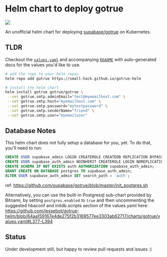 # Helm chart to deploy gotrue
<a href="https://github.com/small-hack/gotrue-helm/releases"><img src="https://img.shields.io/github/v/release/small-hack/gotrue-helm?style=plastic&labelColor=blue&color=036440&logo=GitHub&logoColor=white"></a>

An unofficial helm chart for deploying [supabase/gotrue](https://github.com/supabase/gotrue) on Kubernetes.

## TLDR

Checkout the [`values.yaml`](./charts/gotrue/values.yaml) and accompanying [`README`](./charts/gotrue/README.md) with auto-generated docs for the values you'd like to use.

```bash
# add the repo to your helm repos
helm repo add gotrue https://small-hack.github.io/gotrue-helm

# install the helm chart
helm install gotrue gotrue/gotrue \
 --set gotrue.smtp.adminEmail="test@myemailhost.com" \
 --set gotrue.smtp.host="myemailhost.com" \
 --set gotrue.smtp.password="mytestpassword" \
 --set gotrue.smtp.senderName="friend" \
 --set gotrue.smtp.user="myemailuser"
```

## Database Notes

This helm chart does not fully setup a database for you, yet. To do that, you'll need to run:

```sql
CREATE USER supabase_admin LOGIN CREATEROLE CREATEDB REPLICATION BYPASSRLS;
CREATE USER supabase_auth_admin NOINHERIT CREATEROLE LOGIN NOREPLICATION PASSWORD 'mysecurepassword';
CREATE SCHEMA IF NOT EXISTS auth AUTHORIZATION supabase_auth_admin;
GRANT CREATE ON DATABASE postgres TO supabase_auth_admin;
ALTER USER supabase_auth_admin SET search_path = 'auth';
```

ref: https://github.com/supabase/gotrue/blob/master/init_postgres.sh

Alternatively, you can use the built-in Postgresql sub-chart provided by Bitnami, by setting `postgres.enabled` to `true` and then uncommenting the suggested hbaconf and initdb.scripts section of the values.yaml here:
https://github.com/jessebot/gotrue-helm/blob/64aa159167e4de275f2b3169577ee3303ab62717/charts/gotrue/values.yaml#L377-L394


## Status
Under development still, but happy to review pull requests and issues :)
